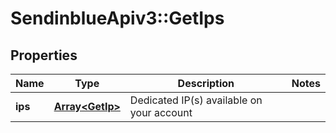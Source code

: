 # SendinblueApiv3::GetIps

## Properties
Name | Type | Description | Notes
------------ | ------------- | ------------- | -------------
**ips** | [**Array&lt;GetIp&gt;**](GetIp.md) | Dedicated IP(s) available on your account | 


